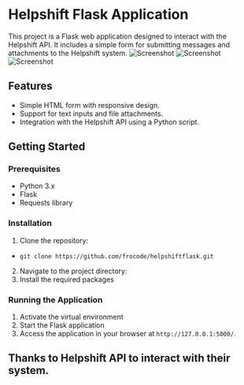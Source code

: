 # Helpshift Flask Application

This project is a Flask web application designed to interact with the Helpshift API. It includes a simple form for submitting messages and attachments to the Helpshift system.
![Screenshot](./ScreenShots/Capture%20d'écran%202024-01-27%20192545.png)
![Screenshot](./ScreenShots/Capture%20d'écran%202024-01-27%20192646.png)
![Screenshot](./ScreenShots/Capture%20d'écran%202024-01-27%20192621.png)
## Features

- Simple HTML form with responsive design.
- Support for text inputs and file attachments.
- Integration with the Helpshift API using a Python script.

## Getting Started

### Prerequisites

- Python 3.x
- Flask
- Requests library

### Installation

1. Clone the repository:
- `git clone https://github.com/frocode/helpshiftflask.git`

2. Navigate to the project directory:
3. Install the required packages

### Running the Application

1. Activate the virtual environment
2. Start the Flask application
3. Access the application in your browser at `http://127.0.0.1:5000/`.

## Thanks to Helpshift API to interact with their system.
